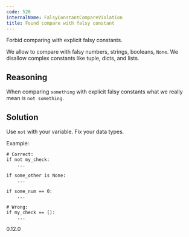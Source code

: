```yaml
---
code: 520
internalName: FalsyConstantCompareViolation
title: Found compare with falsy constant
---
```


Forbid comparing with explicit falsy constants.

We allow to compare with falsy numbers, strings, booleans, `None`. We
disallow complex constants like tuple, dicts, and lists.

## Reasoning
When comparing `something` with explicit falsy constants what we
really mean is `not something`.

## Solution
Use `not` with your variable. Fix your data types.

Example:

    # Correct:
    if not my_check:
        ...
    
    if some_other is None:
        ...
    
    if some_num == 0:
        ...
    
    # Wrong:
    if my_check == []:
        ...

<div class="versionadded">

0.12.0

</div>